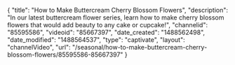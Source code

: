 {
    "title": "How to Make Buttercream Cherry Blossom Flowers",
    "description": "In our latest  buttercream flower series, learn how to make cherry blossom flowers that would add beauty to any cake or cupcake!",
    "channelid": "85595586",
    "videoid": "85667397",
    "date_created": "1488562498",
    "date_modified": "1488564537",
    "type": "captivate",
    "layout": "channelVideo",
    "url": "\/seasonal\/how-to-make-buttercream-cherry-blossom-flowers\/85595586-85667397"
}